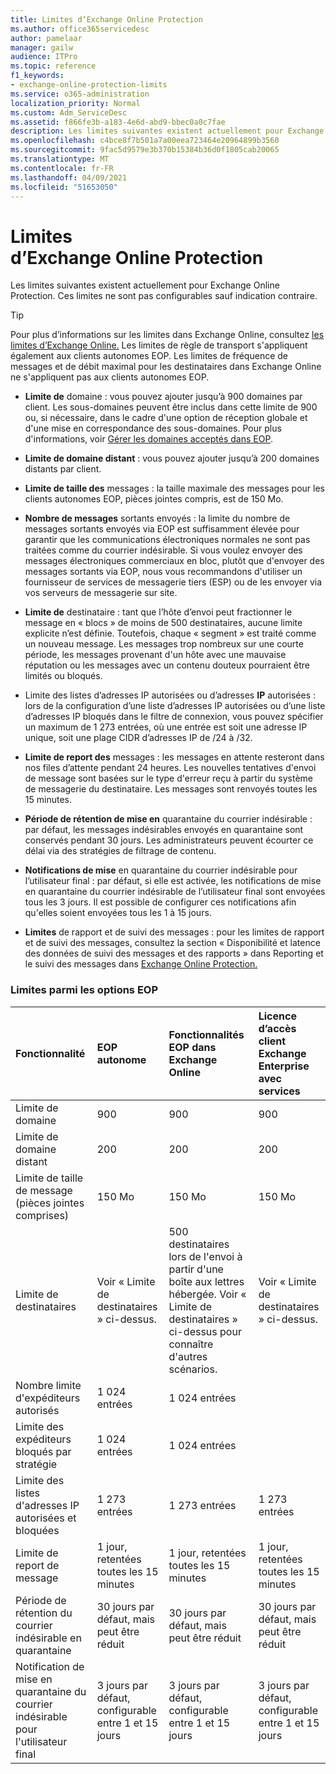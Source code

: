 ```yaml
---
title: Limites d’Exchange Online Protection
ms.author: office365servicedesc
author: pamelaar
manager: gailw
audience: ITPro
ms.topic: reference
f1_keywords:
- exchange-online-protection-limits
ms.service: o365-administration
localization_priority: Normal
ms.custom: Adm_ServiceDesc
ms.assetid: f866fe3b-a183-4e6d-abd9-bbec0a0c7fae
description: Les limites suivantes existent actuellement pour Exchange Online Protection. Ces limites ne sont pas configurables sauf indication contraire.
ms.openlocfilehash: c4bce8f7b501a7a00eea723464e20964899b3560
ms.sourcegitcommit: 9fac5d9579e3b370b15384b36d0f1805cab20065
ms.translationtype: MT
ms.contentlocale: fr-FR
ms.lasthandoff: 04/09/2021
ms.locfileid: "51653050"
---
```

# <a name="exchange-online-protection-limits"></a>Limites d’Exchange Online Protection

Les limites suivantes existent actuellement pour Exchange Online Protection. Ces limites ne sont pas configurables sauf indication contraire. 
  
> [!TIP]
> Pour plus d’informations sur les limites dans Exchange Online, consultez [les limites d’Exchange Online.](../exchange-online-service-description/exchange-online-limits.md) Les limites de règle de transport s'appliquent également aux clients autonomes EOP. Les limites de fréquence de messages et de débit maximal pour les destinataires dans Exchange Online ne s'appliquent pas aux clients autonomes EOP. 
  
- **Limite de** domaine : vous pouvez ajouter jusqu’à 900 domaines par client. Les sous-domaines peuvent être inclus dans cette limite de 900 ou, si nécessaire, dans le cadre d'une option de réception globale et d'une mise en correspondance des sous-domaines. Pour plus d'informations, voir [Gérer les domaines acceptés dans EOP](/microsoft-365/security/office-365-security/exchange-online-protection-overview).

- **Limite de domaine distant** : vous pouvez ajouter jusqu’à 200 domaines distants par client.
    
- **Limite de taille des** messages : la taille maximale des messages pour les clients autonomes EOP, pièces jointes compris, est de 150 Mo. 
    
- **Nombre de messages** sortants envoyés : la limite du nombre de messages sortants envoyés via EOP est suffisamment élevée pour garantir que les communications électroniques normales ne sont pas traitées comme du courrier indésirable. Si vous voulez envoyer des messages électroniques commerciaux en bloc, plutôt que d'envoyer des messages sortants via EOP, nous vous recommandons d'utiliser un fournisseur de services de messagerie tiers (ESP) ou de les envoyer via vos serveurs de messagerie sur site. 
    
- **Limite de** destinataire : tant que l’hôte d’envoi peut fractionner le message en « blocs » de moins de 500 destinataires, aucune limite explicite n’est définie. Toutefois, chaque « segment » est traité comme un nouveau message. Les messages trop nombreux sur une courte période, les messages provenant d'un hôte avec une mauvaise réputation ou les messages avec un contenu douteux pourraient être limités ou bloqués. 
    
- Limite des listes d’adresses IP autorisées ou d’adresses **IP** autorisées : lors de la configuration d’une liste d’adresses IP autorisées ou d’une liste d’adresses IP bloqués dans le filtre de connexion, vous pouvez spécifier un maximum de 1 273 entrées, où une entrée est soit une adresse IP unique, soit une plage CIDR d’adresses IP de /24 à /32. 
    
- **Limite de report des** messages : les messages en attente resteront dans nos files d’attente pendant 24 heures. Les nouvelles tentatives d'envoi de message sont basées sur le type d'erreur reçu à partir du système de messagerie du destinataire. Les messages sont renvoyés toutes les 15 minutes. 
    
- **Période de rétention de mise en** quarantaine du courrier indésirable : par défaut, les messages indésirables envoyés en quarantaine sont conservés pendant 30 jours. Les administrateurs peuvent écourter ce délai via des stratégies de filtrage de contenu. 
    
- **Notifications de mise** en quarantaine du courrier indésirable pour l’utilisateur final : par défaut, si elle est activée, les notifications de mise en quarantaine du courrier indésirable de l’utilisateur final sont envoyées tous les 3 jours. Il est possible de configurer ces notifications afin qu'elles soient envoyées tous les 1 à 15 jours. 
    
- **Limites** de rapport et de suivi des messages : pour les limites de rapport et de suivi des messages, consultez la section « Disponibilité et latence des données de suivi des messages et des rapports » dans Reporting et le suivi des messages dans [Exchange Online Protection.](/microsoft-365/security/office-365-security/reporting-and-message-trace-in-exchange-online-protection)
    
### <a name="limits-across-eop-options"></a>Limites parmi les options EOP

| Fonctionnalité | EOP autonome | Fonctionnalités EOP dans Exchange Online | Licence d’accès client Exchange Enterprise avec services |
|:-----|:-----|:-----|:-----|
|Limite de domaine  <br/> |900  <br/> |900  <br/> |900  <br/> |
|Limite de domaine distant  <br/> |200  <br/> |200  <br/> |200  <br/> |
|Limite de taille de message (pièces jointes comprises)  <br/> |150 Mo  <br/> |150 Mo  <br/> |150 Mo  <br/> |
|Limite de destinataires  <br/> |Voir « Limite de destinataires » ci-dessus.  <br/> |500 destinataires lors de l'envoi à partir d'une boîte aux lettres hébergée. Voir « Limite de destinataires » ci-dessus pour connaître d'autres scénarios.  <br/> |Voir « Limite de destinataires » ci-dessus.  <br/> |
|Nombre limite d'expéditeurs autorisés  <br/> |1 024 entrées  <br/> |1 024 entrées  <br/> ||
|Limite des expéditeurs bloqués par stratégie  <br/> |1 024 entrées  <br/> |1 024 entrées  <br/> ||
|Limite des listes d'adresses IP autorisées et bloquées  <br/> |1 273 entrées  <br/> |1 273 entrées  <br/> |1 273 entrées  <br/> |
|Limite de report de message  <br/> |1 jour, retentées toutes les 15 minutes  <br/> |1 jour, retentées toutes les 15 minutes  <br/> |1 jour, retentées toutes les 15 minutes  <br/> |
|Période de rétention du courrier indésirable en quarantaine  <br/> |30 jours par défaut, mais peut être réduit  <br/> |30 jours par défaut, mais peut être réduit  <br/> |30 jours par défaut, mais peut être réduit  <br/> |
|Notification de mise en quarantaine du courrier indésirable pour l'utilisateur final  <br/> |3 jours par défaut, configurable entre 1 et 15 jours  <br/> |3 jours par défaut, configurable entre 1 et 15 jours  <br/> |3 jours par défaut, configurable entre 1 et 15 jours  <br/> |

